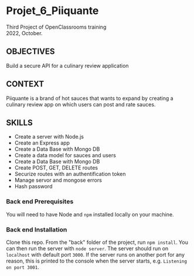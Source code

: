 # Projet_6_Piiquante
Third Project of OpenClassrooms training 
<br>2022, October.

<h2> OBJECTIVES </h2>

Build a secure API for a culinary review application

<h2> CONTEXT </h2>

Piiquante is a brand of hot sauces that wants to expand by creating a culinary review app on which users can post and rate sauces.

<h2> SKILLS </h2>

<ul>
<li>Create a server with Node.js</li>
<li>Create an Express app</li>
<li>Create a Data Base with Mongo DB</li>
<li>Create a data model for sauces and users</li>
<li>Create a Data Base with Mongo DB</li>
<li>Create POST, GET, DELETE routes</li>
<li>Securize routes with an authentification token</li>
<li>Manage servor and mongose errors</li>
<li>Hash password</li>
</ul>

### Back end Prerequisites ###

You will need to have Node and `npm` installed locally on your machine.

### Back end Installation ###

Clone this repo. From the "back" folder of the project, run `npm install`. You 
can then run the server with `node server`. 
The server should run on `localhost` with default port `3000`. If the
server runs on another port for any reason, this is printed to the
console when the server starts, e.g. `Listening on port 3001`.

